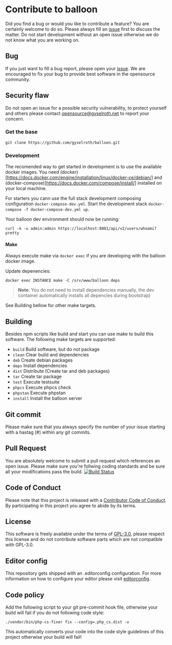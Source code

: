 # Contribute to balloon
Did you find a bug or would you like to contribute a feature? You are certainly welcome to do so.
Please always fill an [issue](https://github.com/gyselroth/balloon/issues/new) first to discuss the matter.
Do not start development without an open issue otherwise we do not know what you are working on. 

## Bug
If you just want to fill a bug report, please open your [issue](https://github.com/gyselroth/balloon/issues/new).
We are encouraged to fix your bug to provide best software in the opensource community.

## Security flaw
Do not open an issue for a possible security vulnerability, to protect yourself and others please contact <opensource@gyselroth.net>
to report your concern.

### Get the base
```
git clone https://github.com/gyselroth/balloon.git
```

### Development
The recomended way to get started in development is to use the available docker images.
You need (docker)[https://docs.docker.com/engine/installation/linux/docker-ce/debian/] and (docker-compose)[https://docs.docker.com/compose/install/] installed on your local machine.

For starters you cann use the full stack development composing configuration `docker-compose-dev.yml`.
Start the development stack `docker-compose -f docker-compose-dev.yml up`.

Your balloon dev environment should now be running: 
```
curl -k -u admin:admin https://localhost:8081/api/v2/users/whoami?pretty
```

#### Make
Always execute make via `docker exec` if you are developing with the balloon docker image.

Update depenencies:
```
docker exec INSTANCE make -C /srv/www/balloon deps
```
>**Note**: You do not need to install dependencies manually, the dev container automatically installs all depencies during bootstrap)

See Building bellow for other make targets.

## Building
Besides npm scripts like build and start you can use make to build this software. The following make targets are supported:

* `build` Build software, but do not package
* `clean` Clear build and dependencies
* `deb` Create debian packages
* `deps` Install dependencies
* `dist` Distribute (Create tar and deb packages)
* `tar` Create tar package
* `test` Execute testsuite
* `phpcs` Execute phpcs check
* `phpstan` Execute phpstan
* `install` Install the balloon server

## Git commit 
Please make sure that you always specify the number of your issue starting with a hastag (#) within any git commits.

## Pull Request
You are absolutely welcome to submit a pull request which references an open issue. Please make sure you're follwing coding standards 
and be sure all your modifications pass the build.
[![Build Status](https://travis-ci.org/gyselroth/balloon.svg?branch=dev)](https://travis-ci.org/gyselroth/balloon)

## Code of Conduct
Please note that this project is released with a [Contributor Code of Conduct](https://github.com/gyselroth/balloon/blob/master/CODE_OF_CONDUCT.md). By participating in this project you agree to abide by its terms.

## License
This software is freely available under the terms of [GPL-3.0](https://github.com/gyselroth/balloon/blob/master/LICENSE), please respect this license
and do not contribute software parts which are not compatible with GPL-3.0.

## Editor config
This repository gets shipped with an .editorconfig configuration. For more information on how to configure your editor please visit [editorconfig](https://github.com/editorconfig).

## Code policy
Add the following script to your git pre-commit hook file, otherwise your build will fail if you do not following code style:

```
./vendor/bin/php-cs-fixer fix --config=.php_cs.dist -v
```

This automatically converts your code into the code style guidelines of this project otherwise your build will fail!

